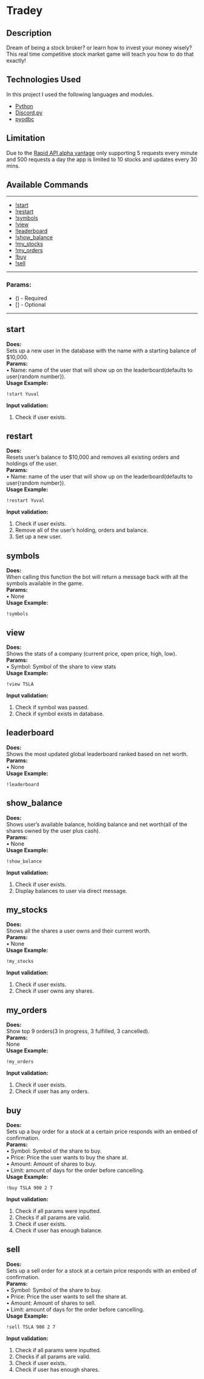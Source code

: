 # Tradey

## Description

Dream of being a stock broker? or learn how to invest your money wisely?
This real time competitive stock market game will teach you how to do that exactly! 

## Technologies Used

In this project I used the following languages and modules. 
* [Python](https://python.org)
* [Discord.py](https://pypi.org/project/discord.py/)
* [pyodbc](https://pypi.org/project/pyodbc/)

## Limitation

Due to the [Rapid API alpha vantage](https://rapidapi.com/alphavantage/api/alpha-vantage) only supporting 5 requests every minute and 500 requests a day the app is limited to 10 stocks and updates every 30 mins.  

## Available Commands
---
* [!start](#start)
* [!restart](#restart)
* [!symbols](#symbols)
* [!view](#view)
* [!leaderboard](#leaderboard)
* [!show_balance](#show_balance)
* [!my_stocks](#my_stocks)
* [!my_orders](#my_orders)
* [!buy](#buy)
* [!sell](#sell)
---
### Params:
* () - Required
* [] - Optional
---
## start
**Does:**\
	Sets up a new user in the database with the name with a starting balance of $10,000.\
**Params:**\
•	Name: name of the user that will show up on the leaderboard(defaults to user{random number}).\
**Usage Example:**
```
!start Yuval
```
**Input validation:**
1.	Check if user exists.

## restart
**Does:**\
	Resets user’s balance to $10,000 and removes all existing orders and holdings of the user.\
**Params:**\
•	Name: name of the user that will show up on the leaderboard(defaults to user{random number}).\
**Usage Example:**
```
!restart Yuval
```
**Input validation:**
1.	Check if user exists.
2.	Remove all of the user’s holding, orders and balance.
3.	Set up a new user.

## symbols
**Does:**\
	When calling this function the bot will return a message back with all the symbols available in the game.\
**Params:**\
•	None\
**Usage Example:**
```
!symbols
```


## view
**Does:**\
	Shows the stats of a company (current price, open price, high, low).\
**Params:**\
•	Symbol: Symbol of the share to view stats\
**Usage Example:**
```
!view TSLA
```
**Input validation:**
1.	Check if symbol was passed.
2.	Check if symbol exists in database.

## leaderboard
**Does:**\
	Shows the most updated global leaderboard ranked based on net worth.\
**Params:**\
•	None\
**Usage Example:**
```
!leaderboard
```

## show_balance
**Does:**\
	Shows user’s available balance, holding balance and net worth(all of the shares owned by the user plus cash).\
**Params:**\
•	None\
**Usage Example:**
```
!show_balance
```
**Input validation:**
1.	Check if user exists.
2.	Display balances to user via direct message.

## my_stocks
**Does:**\
	Shows all the shares a user owns and their current worth.\
**Params:**\
•	None\
**Usage Example:**
```
!my_stocks
```
**Input validation:**
1.	Check if user exists.
2.	Check if user owns any shares.

## my_orders
**Does:**\
	Show top 9 orders(3 In progress, 3 fulfilled, 3 cancelled).\
**Params:**\
	None\
**Usage Example:**
```
!my_orders
```
**Input validation:**
1.	Check if user exists.
2.	Check if user has any orders.

## buy
**Does:**\
	Sets up a buy order for a stock at a certain price responds with an embed of confirmation.\
**Params:**\
•	Symbol: Symbol of the share to buy.\
•	Price: Price the user wants to buy the share at.\
•	Amount: Amount of shares to buy.\
•	Limit: amount of days for the order before cancelling.\
**Usage Example:**
```
!buy TSLA 900 2 7
```
**Input validation:**
1.	Check if all params were inputted.
2.	Checks if all params are valid.
3.	Check if user exists.
4.	Check if user has enough balance.

## sell
**Does:**\
	Sets up a sell order for a stock at a certain price responds with an embed of confirmation.\
**Params:**\
•	Symbol: Symbol of the share to buy.\
•	Price: Price the user wants to sell the share at.\
•	Amount: Amount of shares to sell.\
•	Limit: amount of days for the order before cancelling.\
**Usage Example:**
```
!sell TSLA 900 2 7
```
**Input validation:**
1.	Check if all params were inputted.
2.	Checks if all params are valid.
3.	Check if user exists.
4.	Check if user has enough shares.

